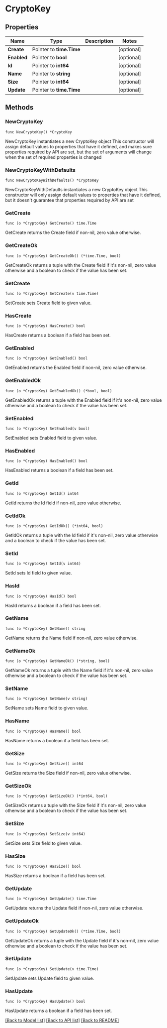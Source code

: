 # CryptoKey

## Properties

Name | Type | Description | Notes
------------ | ------------- | ------------- | -------------
**Create** | Pointer to **time.Time** |  | [optional] 
**Enabled** | Pointer to **bool** |  | [optional] 
**Id** | Pointer to **int64** |  | [optional] 
**Name** | Pointer to **string** |  | [optional] 
**Size** | Pointer to **int64** |  | [optional] 
**Update** | Pointer to **time.Time** |  | [optional] 

## Methods

### NewCryptoKey

`func NewCryptoKey() *CryptoKey`

NewCryptoKey instantiates a new CryptoKey object
This constructor will assign default values to properties that have it defined,
and makes sure properties required by API are set, but the set of arguments
will change when the set of required properties is changed

### NewCryptoKeyWithDefaults

`func NewCryptoKeyWithDefaults() *CryptoKey`

NewCryptoKeyWithDefaults instantiates a new CryptoKey object
This constructor will only assign default values to properties that have it defined,
but it doesn't guarantee that properties required by API are set

### GetCreate

`func (o *CryptoKey) GetCreate() time.Time`

GetCreate returns the Create field if non-nil, zero value otherwise.

### GetCreateOk

`func (o *CryptoKey) GetCreateOk() (*time.Time, bool)`

GetCreateOk returns a tuple with the Create field if it's non-nil, zero value otherwise
and a boolean to check if the value has been set.

### SetCreate

`func (o *CryptoKey) SetCreate(v time.Time)`

SetCreate sets Create field to given value.

### HasCreate

`func (o *CryptoKey) HasCreate() bool`

HasCreate returns a boolean if a field has been set.

### GetEnabled

`func (o *CryptoKey) GetEnabled() bool`

GetEnabled returns the Enabled field if non-nil, zero value otherwise.

### GetEnabledOk

`func (o *CryptoKey) GetEnabledOk() (*bool, bool)`

GetEnabledOk returns a tuple with the Enabled field if it's non-nil, zero value otherwise
and a boolean to check if the value has been set.

### SetEnabled

`func (o *CryptoKey) SetEnabled(v bool)`

SetEnabled sets Enabled field to given value.

### HasEnabled

`func (o *CryptoKey) HasEnabled() bool`

HasEnabled returns a boolean if a field has been set.

### GetId

`func (o *CryptoKey) GetId() int64`

GetId returns the Id field if non-nil, zero value otherwise.

### GetIdOk

`func (o *CryptoKey) GetIdOk() (*int64, bool)`

GetIdOk returns a tuple with the Id field if it's non-nil, zero value otherwise
and a boolean to check if the value has been set.

### SetId

`func (o *CryptoKey) SetId(v int64)`

SetId sets Id field to given value.

### HasId

`func (o *CryptoKey) HasId() bool`

HasId returns a boolean if a field has been set.

### GetName

`func (o *CryptoKey) GetName() string`

GetName returns the Name field if non-nil, zero value otherwise.

### GetNameOk

`func (o *CryptoKey) GetNameOk() (*string, bool)`

GetNameOk returns a tuple with the Name field if it's non-nil, zero value otherwise
and a boolean to check if the value has been set.

### SetName

`func (o *CryptoKey) SetName(v string)`

SetName sets Name field to given value.

### HasName

`func (o *CryptoKey) HasName() bool`

HasName returns a boolean if a field has been set.

### GetSize

`func (o *CryptoKey) GetSize() int64`

GetSize returns the Size field if non-nil, zero value otherwise.

### GetSizeOk

`func (o *CryptoKey) GetSizeOk() (*int64, bool)`

GetSizeOk returns a tuple with the Size field if it's non-nil, zero value otherwise
and a boolean to check if the value has been set.

### SetSize

`func (o *CryptoKey) SetSize(v int64)`

SetSize sets Size field to given value.

### HasSize

`func (o *CryptoKey) HasSize() bool`

HasSize returns a boolean if a field has been set.

### GetUpdate

`func (o *CryptoKey) GetUpdate() time.Time`

GetUpdate returns the Update field if non-nil, zero value otherwise.

### GetUpdateOk

`func (o *CryptoKey) GetUpdateOk() (*time.Time, bool)`

GetUpdateOk returns a tuple with the Update field if it's non-nil, zero value otherwise
and a boolean to check if the value has been set.

### SetUpdate

`func (o *CryptoKey) SetUpdate(v time.Time)`

SetUpdate sets Update field to given value.

### HasUpdate

`func (o *CryptoKey) HasUpdate() bool`

HasUpdate returns a boolean if a field has been set.


[[Back to Model list]](../README.md#documentation-for-models) [[Back to API list]](../README.md#documentation-for-api-endpoints) [[Back to README]](../README.md)


